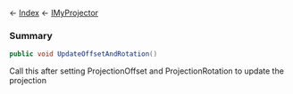 ← [Index](Api-Index) ← [IMyProjector](Sandbox.ModAPI.Ingame.IMyProjector)

### Summary

```csharp
public void UpdateOffsetAndRotation()
```

Call this after setting ProjectionOffset and ProjectionRotation to update the projection

